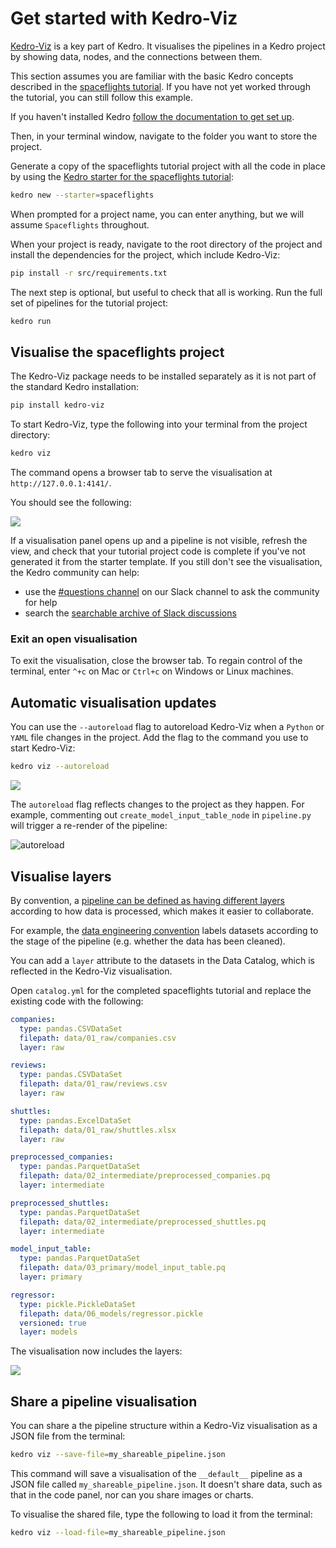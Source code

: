 # Get started with Kedro-Viz

[Kedro-Viz](https://github.com/kedro-org/kedro-viz) is a key part of Kedro. It visualises the pipelines in a Kedro project by showing data, nodes, and the connections between them.

This section assumes you are familiar with the basic Kedro concepts described in the [spaceflights tutorial](../tutorial/spaceflights_tutorial.md). If you have not yet worked through the tutorial, you can still follow this example.

If you haven't installed Kedro [follow the documentation to get set up](../get_started/install.md).

Then, in your terminal window, navigate to the folder you want to store the project.

Generate a copy of the spaceflights tutorial project with all the code in place by using the [Kedro starter for the spaceflights tutorial](https://github.com/kedro-org/kedro-starters/tree/main/spaceflights):

```bash
kedro new --starter=spaceflights
```

When prompted for a project name, you can enter anything, but we will assume `Spaceflights` throughout.

When your project is ready, navigate to the root directory of the project and install the dependencies for the project, which include Kedro-Viz:

```bash
pip install -r src/requirements.txt
```

The next step is optional, but useful to check that all is working. Run the full set of pipelines for the tutorial project:

```bash
kedro run
```

## Visualise the spaceflights project

The Kedro-Viz package needs to be installed separately as it is not part of the standard Kedro installation:

```bash
pip install kedro-viz
```

To start Kedro-Viz, type the following into your terminal from the project directory:

```bash
kedro viz
```

The command opens a browser tab to serve the visualisation at `http://127.0.0.1:4141/`.

You should see the following:

![](../meta/images/pipeline_visualisation.png)

If a visualisation panel opens up and a pipeline is not visible, refresh the view, and check that your tutorial project code is complete if you've not generated it from the starter template. If you still don't see the visualisation, the Kedro community can help:

* use the [#questions channel](https://slack.kedro.org/) on our Slack channel to ask the community for help
* search the [searchable archive of Slack discussions](https://www.linen.dev/s/kedro)

### Exit an open visualisation

To exit the visualisation, close the browser tab. To regain control of the terminal, enter `^+c` on Mac or `Ctrl+c` on Windows or Linux machines.

## Automatic visualisation updates

You can use the `--autoreload` flag to autoreload Kedro-Viz when a `Python` or `YAML` file changes in the project. Add the flag to the command you use to start Kedro-Viz:

```bash
kedro viz --autoreload
```

![](../meta/images/kedro_viz_autoreload.gif)

The `autoreload` flag reflects changes to the project as they happen. For example, commenting out `create_model_input_table_node` in `pipeline.py` will trigger a re-render of the pipeline:

![autoreload](../meta/images/autoreload.gif)

## Visualise layers

By convention, a [pipeline can be defined as having different layers](../resources/glossary.md#layers-data-engineering-convention) according to how data is processed, which makes it easier to collaborate.

For example, the [data engineering convention](https://towardsdatascience.com/the-importance-of-layered-thinking-in-data-engineering-a09f685edc71) labels datasets according to the stage of the pipeline (e.g. whether the data has been cleaned).

You can add a `layer` attribute to the datasets in the Data Catalog, which is reflected in the Kedro-Viz visualisation.

Open `catalog.yml` for the completed spaceflights tutorial and replace the existing code with the following:

```yaml
companies:
  type: pandas.CSVDataSet
  filepath: data/01_raw/companies.csv
  layer: raw

reviews:
  type: pandas.CSVDataSet
  filepath: data/01_raw/reviews.csv
  layer: raw

shuttles:
  type: pandas.ExcelDataSet
  filepath: data/01_raw/shuttles.xlsx
  layer: raw

preprocessed_companies:
  type: pandas.ParquetDataSet
  filepath: data/02_intermediate/preprocessed_companies.pq
  layer: intermediate

preprocessed_shuttles:
  type: pandas.ParquetDataSet
  filepath: data/02_intermediate/preprocessed_shuttles.pq
  layer: intermediate

model_input_table:
  type: pandas.ParquetDataSet
  filepath: data/03_primary/model_input_table.pq
  layer: primary

regressor:
  type: pickle.PickleDataSet
  filepath: data/06_models/regressor.pickle
  versioned: true
  layer: models
```

The visualisation now includes the layers:

![](../meta/images/pipeline_visualisation_with_layers.png)

## Share a pipeline visualisation

You can share a the pipeline structure within a Kedro-Viz visualisation as a JSON file from the terminal:

```bash
kedro viz --save-file=my_shareable_pipeline.json
```

This command will save a visualisation of the `__default__` pipeline as a JSON file called `my_shareable_pipeline.json`. It doesn't share data, such as that in the code panel, nor can you share images or charts.

To visualise the shared file, type the following to load it from the terminal:

```bash
kedro viz --load-file=my_shareable_pipeline.json
```
